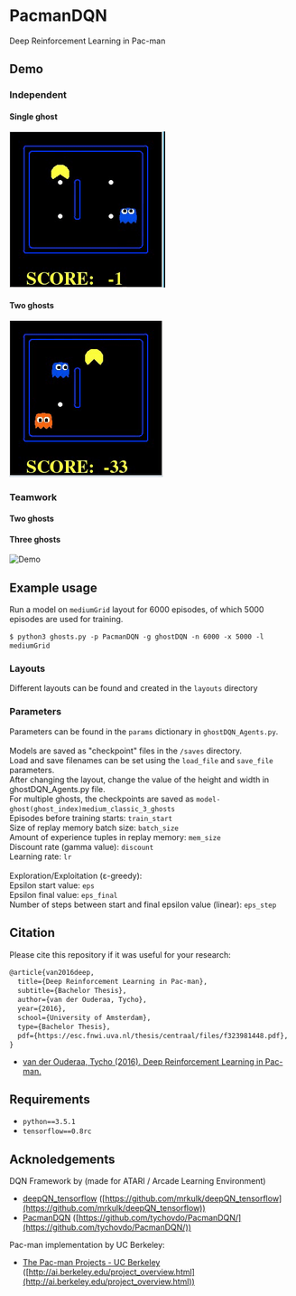 
# PacmanDQN
Deep Reinforcement Learning in Pac-man

## Demo
### Independent
#### Single ghost
![Demo](https://github.com/adityachamp/DL_RL_CollisionAvoidance/blob/master/PacmanDQN/videos/independent_single_ghost.gif)
#### Two ghosts
![Demo](https://github.com/adityachamp/DL_RL_CollisionAvoidance/blob/master/PacmanDQN/videos/independent_two_ghosts.gif)

### Teamwork
#### Two ghosts
#### Three ghosts
![Demo](https://github.com/adityachamp/DL_RL_CollisionAvoidance/blob/master/PacmanDQN/videos/teamwork_three_ghosts.gif)
## Example usage

Run a model on `mediumGrid` layout for 6000 episodes, of which 5000 episodes
are used for training.

```
$ python3 ghosts.py -p PacmanDQN -g ghostDQN -n 6000 -x 5000 -l mediumGrid

```

### Layouts
Different layouts can be found and created in the `layouts` directory

### Parameters

Parameters can be found in the `params` dictionary in `ghostDQN_Agents.py`. <br />
 <br />
Models are saved as "checkpoint" files in the `/saves` directory. <br />
Load and save filenames can be set using the `load_file` and `save_file` parameters. <br />
After changing the layout, change the value of the height and width in ghostDQN_Agents.py file. <br />
For multiple ghosts, the checkpoints are saved as `model-ghost(ghost_index)medium_classic_3_ghosts`
 <br />
Episodes before training starts: `train_start` <br />
Size of replay memory batch size: `batch_size` <br />
Amount of experience tuples in replay memory: `mem_size` <br />
Discount rate (gamma value): `discount` <br />
Learning rate: `lr` <br />
 <br />
Exploration/Exploitation (ε-greedy): <br />
Epsilon start value: `eps` <br />
Epsilon final value: `eps_final` <br />
Number of steps between start and final epsilon value (linear): `eps_step` <br />

## Citation

Please cite this repository if it was useful for your research:

```
@article{van2016deep,
  title={Deep Reinforcement Learning in Pac-man},
  subtitle={Bachelor Thesis},
  author={van der Ouderaa, Tycho},
  year={2016},
  school={University of Amsterdam},
  type={Bachelor Thesis},
  pdf={https://esc.fnwi.uva.nl/thesis/centraal/files/f323981448.pdf},
}

```

* [van der Ouderaa, Tycho (2016). Deep Reinforcement Learning in Pac-man.](https://esc.fnwi.uva.nl/thesis/centraal/files/f323981448.pdf)

## Requirements

- `python==3.5.1`
- `tensorflow==0.8rc`

## Acknoledgements

DQN Framework by  (made for ATARI / Arcade Learning Environment)
* [deepQN_tensorflow](https://github.com/mrkulk/deepQN_tensorflow) ([https://github.com/mrkulk/deepQN_tensorflow](https://github.com/mrkulk/deepQN_tensorflow))
* [PacmanDQN](https://github.com/mrkulk/deepQN_tensorflow) ([https://github.com/tychovdo/PacmanDQN/](https://github.com/tychovdo/PacmanDQN/))

Pac-man implementation by UC Berkeley:
* [The Pac-man Projects - UC Berkeley](http://ai.berkeley.edu/project_overview.html) ([http://ai.berkeley.edu/project_overview.html](http://ai.berkeley.edu/project_overview.html))
